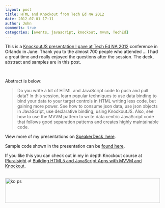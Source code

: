 ```yaml
---
layout: post
title: HTML and Knockout from Tech Ed NA 2012
date: 2012-07-01 17:11
author: John
comments: true
categories: [events, javascript, knockout, mvvm, TechEd]
---
```

<p>This is a <a href="http://northamerica.msteched.com/topic/details/2012/DEV361#fbid=fBjb8v8NBNZ">KnockoutJS presentation I gave at Tech Ed NA 2012</a> conference in Orlando in June. Thank you to the almost 700 people who attended … I had a great time and really enjoyed the questions after the session. The deck, abstract and samples are in this post.</p> <p>&nbsp; <script async class="speakerdeck-embed" data-id="4ff0762b0b4f3b002200f10e" data-ratio="1.7777777777777777" src="//speakerdeck.com/assets/embed.js"></script></p> <p>Abstract is below:</p> <blockquote> <p>Do you write a lot of HTML and JavaScript code to push and pull data? In this session, learn popular techniques to use data binding to bind your data to your target controls in HTML writing less code, but gaining more power. See how to consume json data, use json objects in JavaScript, use declarative binding, using KnockoutJS. Also, see how to use the MVVM pattern to write data centric JavaScript code that follows good separation patterns and creates highly maintainable code.</p></blockquote> <p>View more of my presentations on <a href="https://speakerdeck.com/u/johnpapa">SpeakerDeck&nbsp; here</a>.</p> <p>Sample code shown in the presentation can be <a href="http://images.johnpapa.net/wp-content/uploads/files/downloads/KnockoutMVVM-TechEdNA2012.zip">found here</a>.</p> <p>If you like this you can check out in my in depth Knockout course at <a href="http://www.pluralsight.com/">Pluralsight</a> at <a href="http://jpapa.me/komvvm">Building HTML5 and JavaScript Apps with MVVM and Knockout</a>.</p> <p><a href="http://jpapa.me/komvvm"><br><img title="ko ps" border="0" alt="ko ps" src="http://images.johnpapa.net/wp-content/uploads/media/Windows-Live-Writer/External-Templates-with-KnockoutJS_7A44/ko%20ps_3.png" width="504" height="81"></a></p>

